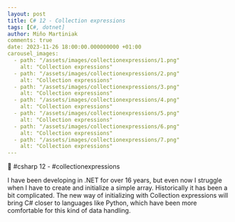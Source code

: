 ```yaml
---
layout: post
title: C# 12 - Collection expressions
tags: [C#, dotnet]
author: Miňo Martiniak
comments: true
date: 2023-11-26 18:00:00.000000000 +01:00
carousel_images:
  - path: "/assets/images/collectionexpressions/1.png"
    alt: "Collection expressions"
  - path: "/assets/images/collectionexpressions/2.png"
    alt: "Collection expressions"
  - path: "/assets/images/collectionexpressions/3.png"
    alt: "Collection expressions"
  - path: "/assets/images/collectionexpressions/4.png"
    alt: "Collection expressions"
  - path: "/assets/images/collectionexpressions/5.png"
    alt: "Collection expressions"
  - path: "/assets/images/collectionexpressions/6.png"
    alt: "Collection expressions"
  - path: "/assets/images/collectionexpressions/7.png"
    alt: "Collection expressions"
---
```


🚀 #csharp 12 - #collectionexpressions

I have been developing in .NET for over 16 years, but even now I struggle when I have to create and initialize a simple array. Historically it has been a bit complicated. The new way of initializing with Collection expressions will bring C# closer to languages like Python, which have been more comfortable for this kind of data handling.